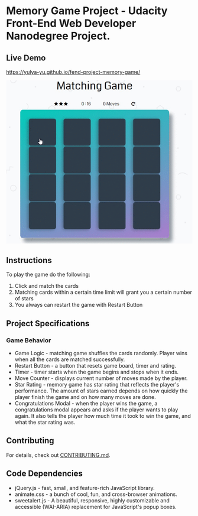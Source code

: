 
# Memory Game Project - Udacity Front-End Web Developer Nanodegree Project.

## Live Demo

 https://yulya-yu.github.io/fend-project-memory-game/

![](img/matchingGame.gif)


## Instructions

To play the game do the following:

1) Click and match the cards
2) Matching cards within a certain time limit will grant you a certain number of stars
3) You always can restart the game with Restart Button

## Project Specifications

### Game Behavior
* Game Logic - matching game shuffles the cards randomly. Player wins when all the cards are matched successfully.
* Restart Button - a button that resets game board, timer and rating.
* Timer - timer starts when the game begins and stops when it ends.
* Move Counter - displays current number of moves made by the player.
* Star Rating - 	memory game has star rating that reflects the player's performance. The amount of stars earned depends on how quickly the player finish the game and on how many moves are done.
* Congratulations Modal - when the player wins the game, a congratulations modal appears and asks if the player wants to play again. It also tells the player how much time it took to win the game, and what the star rating was.

## Contributing

For details, check out [CONTRIBUTING.md](CONTRIBUTING.md).

## Code Dependencies
* jQuery.js - fast, small, and feature-rich JavaScript library.
* animate.css - a bunch of cool, fun, and cross-browser animations.
* sweetalert.js - A beautiful, responsive, highly customizable and accessible (WAI-ARIA) replacement for JavaScript's popup boxes.
